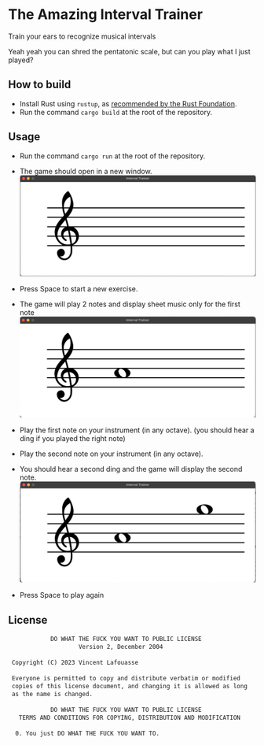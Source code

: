 # The Amazing Interval Trainer

Train your ears to recognize musical intervals

Yeah yeah you can shred the pentatonic scale, but can you play what I just played?

## How to build

- Install Rust using `rustup`, as [recommended by the Rust Foundation](https://www.rust-lang.org/tools/install).
- Run the command `cargo build` at the root of the repository.

## Usage

- Run the command `cargo run` at the root of the repository.
- The game should open in a new window.
![Empty staff](aux/figures/empty_staff.png?raw=true)

- Press Space to start a new exercise.
- The game will play 2 notes and display sheet music only for the first note
![One note](aux/figures/one_note.png?raw=true)

- Play the first note on your instrument (in any octave). (you should hear a ding if you played the right note)
- Play the second note on your instrument (in any octave).
- You should hear a second ding and the game will display the second note.
![Two notes](aux/figures/two_notes.png?raw=true)

- Press Space to play again

## License 
```
            DO WHAT THE FUCK YOU WANT TO PUBLIC LICENSE
                    Version 2, December 2004

 Copyright (C) 2023 Vincent Lafouasse

 Everyone is permitted to copy and distribute verbatim or modified
 copies of this license document, and changing it is allowed as long
 as the name is changed.

            DO WHAT THE FUCK YOU WANT TO PUBLIC LICENSE
   TERMS AND CONDITIONS FOR COPYING, DISTRIBUTION AND MODIFICATION

  0. You just DO WHAT THE FUCK YOU WANT TO.
```
